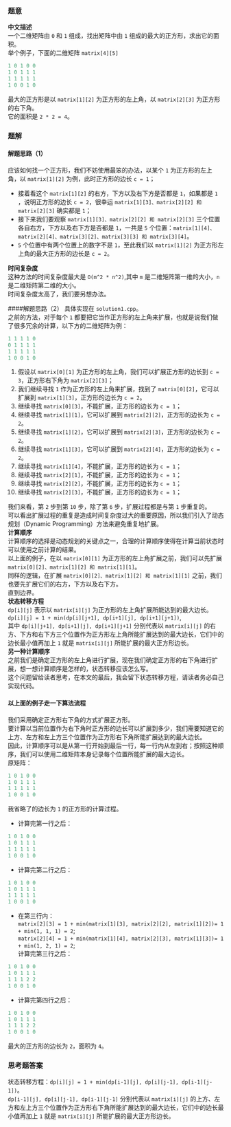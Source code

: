 ### 题意
**中文描述**  
一个二维矩阵由 `0` 和 `1` 组成，找出矩阵中由 `1` 组成的最大的正方形，求出它的面积。  
举个例子，下面的二维矩阵 `matrix[4][5]`  
```cpp
1 0 1 0 0
1 0 1 1 1
1 1 1 1 1
1 0 0 1 0
```
最大的正方形是以 `matrix[1][2]` 为正方形的左上角，以 `matrix[2][3]` 为正方形的右下角。  
它的面积是 `2 * 2 = 4`。  

### 题解
#### 解题思路（1）
应该如何找一个正方形，我们不妨使用最笨的办法，以某个 `1` 为正方形的左上角，以 `matrix[1][2]` 为例，此时正方形的边长 `c = 1`；  
- 接着看这个 `matrix[1][2]` 的右方，下方以及右下方是否都是 `1`，如果都是 `1` ，说明正方形的边长 `c = 2`，很幸运 `matrix[1][3]、matrix[2][2] 和 matrix[2][3]` 确实都是 `1`；  
- 接下来我们要观察 `matrix[1][3]、matrix[2][2] 和 matrix[2][3]` 三个位置各自右方，下方以及右下方是否都是 `1`，一共是 `5` 个位置：`matrix[1][4]、matrix[2][4]、matrix[3][2]、matrix[3][3] 和 matrix[3][4]`。  
- `5` 个位置中有两个位置上的数字不是 `1`，至此我们以 `matrix[1][2]` 为正方形左上角的最大正方形的边长是 `c = 2`。

**时间复杂度**  
这种方法的时间复杂度最大是 `O(m^2 * n^2)`,其中 `m` 是二维矩阵第一维的大小，`n` 是二维矩阵第二维的大小。  
时间复杂度太高了，我们要另想办法。  

####解题思路（2）
具体实现在 `solution1.cpp`。  
之前的方法，对于每个 `1` 都要把它当作正方形的左上角来扩展，也就是说我们做了很多冗余的计算，以下方的二维矩阵为例：
```cpp
1 1 1 1 0
0 1 1 1 1
1 1 1 1 1
1 0 0 1 0
```
1. 假设以 `matrix[0][1]` 为正方形的左上角，我们可以扩展正方形的边长到 `c = 3`，正方形右下角为 `matrix[2][3]`；  
2. 我们继续寻找 `1` 作为正方形的左上角来扩展，找到了 `matrix[0][2]`，它可以扩展到 `matrix[1][3]`，正方形的边长为 `c = 2`。  
3. 继续寻找 `matrix[0][3]`，不能扩展，正方形的边长为 `c = 1`；  
4. 继续寻找 `matrix[1][1]`，它可以扩展到 `matrix[2][2]`，正方形的边长为 `c = 2`。  
5. 继续寻找 `matrix[1][2]`，它可以扩展到 `matrix[2][3]`，正方形的边长为 `c = 2`。  
6. 继续寻找 `matrix[1][3]`，它可以扩展到 `matrix[2][4]`，正方形的边长为 `c = 2`。  
7. 继续寻找 `matrix[1][4]`，不能扩展，正方形的边长为 `c = 1`；  
8. 继续寻找 `matrix[2][1]`，不能扩展，正方形的边长为 `c = 1`；  
9. 继续寻找 `matrix[2][2]`，不能扩展，正方形的边长为 `c = 1`；  
10. 继续寻找 `matrix[2][3]`，不能扩展，正方形的边长为 `c = 1`；  

我们来看，第 `2` 步到第 `10` 步，除了第 `6` 步，扩展过程都是与第 `1` 步重复的。  
可以看出扩展过程的重复是造成时间复杂度过大的重要原因，所以我们引入了动态规划（Dynamic Programming）方法来避免重复地扩展。  
**计算顺序**  
计算顺序的选择是动态规划的关键点之一，合理的计算顺序使得在计算当前状态时可以使用之前计算的结果。  
以上面的例子，在以 `matrix[0][1]` 为正方形的左上角扩展之前，我们可以先扩展 `matrix[0][2]、matrix[1][2] 和 matrix[1][1]`。  
同样的逻辑，在扩展 `matrix[0][2]、matrix[1][2] 和 matrix[1][1]` 之前，我们也要先扩展它们的右方，下方以及右下方。  
直到边界。  
**状态转移方程**  
`dp[i][j]` 表示以 `matrix[i][j]` 为正方形的左上角扩展所能达到的最大边长。  
`dp[i][j] = 1 + min(dp[i][j+1], dp[i+1][j], dp[i+1][j+1])`,   
其中 `dp[i][j+1], dp[i+1][j], dp[i+1][j+1]` 分别代表以 `matrix[i][j]` 的右方、下方和右下方三个位置作为正方形左上角所能扩展达到的最大边长，它们中的边长最小值再加上 `1` 就是 `matrix[i][j]` 所能扩展的最大正方形边长。  
**另一种计算顺序**  
之前我们是确定正方形的左上角进行扩展，现在我们确定正方形的右下角进行扩展，想一想计算顺序是怎样的，状态转移应该怎么写。  
这个问题留给读者思考，在本文的最后，我会留下状态转移方程，请读者务必自己实现代码。

#### 以上面的例子走一下算法流程
我们采用确定正方形右下角的方式扩展正方形。  
要计算以当前位置作为右下角时正方形的边长可以扩展到多少，我们需要知道它的上方、左方和左上方三个位置作为正方形右下角所能扩展达到的最大边长。  
因此，计算顺序可以是从第一行开始到最后一行，每一行内从左到右；按照这种顺序，我们可以使用二维矩阵本身记录每个位置所能扩展的最大边长。  
原矩阵：
```cpp
1 0 1 0 0
1 0 1 1 1
1 1 1 1 1
1 0 0 1 0
```
我省略了的边长为 `1` 的正方形的计算过程。
- 计算完第一行之后：
```cpp
1 0 1 0 0
1 0 1 1 1
1 1 1 1 1
1 0 0 1 0
```
- 计算完第二行之后：
```cpp
1 0 1 0 0
1 0 1 1 1
1 1 1 1 1
1 0 0 1 0
```
- 在第三行内：  
`matrix[2][3] = 1 + min(matrix[1][3], matrix[2][2], matrix[1][2])= 1 + min(1, 1, 1) = 2`;  
`matrix[2][4] = 1 + min(matrix[1][4], matrix[2][3], matrix[1][3])= 1 + min(1, 2, 1) = 2`;  
计算完第三行之后：
```cpp
1 0 1 0 0
1 0 1 1 1
1 1 1 2 2
1 0 0 1 0
```
- 计算完第四行之后：
```cpp
1 0 1 0 0
1 0 1 1 1
1 1 1 2 2
1 0 0 1 0
```

最大的正方形的边长为 `2`，面积为 `4`。

### 思考题答案
状态转移方程：`dp[i][j] = 1 + min(dp[i-1][j], dp[i][j-1], dp[i-1][j-1])`。  
`dp[i-1][j], dp[i][j-1], dp[i-1][j-1]` 分别代表以 `matrix[i][j]` 的上方、左方和左上方三个位置作为正方形右下角所能扩展达到的最大边长，它们中的边长最小值再加上 `1` 就是 `matrix[i][j]` 所能扩展的最大正方形边长。